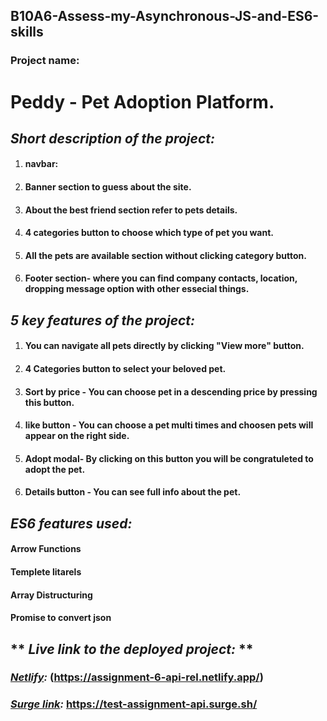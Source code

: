 ## B10A6-Assess-my-Asynchronous-JS-and-ES6-skills

### Project name:

# **Peddy - Pet Adoption Platform.**

## *Short description of the project:*
1. #### navbar:
2. #### Banner section to guess about the site.
3. #### About the best friend section refer to pets details.
4. #### 4 categories button to choose which type of pet you want.
5. #### All the pets are available section without clicking category button.
6. #### Footer section- where you can find company contacts, location,      dropping message option with other essecial things.


## *5 key features of the project:*
  1. #### You can navigate all pets directly by clicking "View more" button.
  2. #### 4 Categories button to select your beloved pet.
  3. #### Sort by price - You can choose pet in a descending price by pressing this button. 
  4. #### like button - You can choose a pet multi times and choosen pets will appear on the right side.
  5. #### Adopt modal- By clicking on this button you will be congratuleted to adopt the pet.
  6. #### Details button - You can see full info about the pet.

## *ES6 features used:*
   #### **Arrow Functions**
   #### **Templete litarels**
   #### **Array Distructuring**
   #### **Promise to convert json**
   
## ** *Live link to the deployed project:* **
### *[Netlify](https://assignment-6-api-rel.netlify.app/):*  (https://assignment-6-api-rel.netlify.app/)
### *[Surge link](https://test-assignment-api.surge.sh/):* https://test-assignment-api.surge.sh/